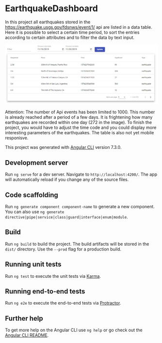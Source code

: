 # EarthquakeDashboard

In this project all earthquakes stored in the https://earthquake.usgs.gov/fdsnws/event/1/ api are listed in a data table. Here it is possible to select a certain time period, to sort the entries according to certain attributes and to filter the data by text input.

![Table](https://github.com/PatrickHallek/earthquake-dashboard/blob/master/src/assets/table.PNG?raw=true)

Attention: The number of Api events has been limited to 1000. This number is already reached after a period of a few days. It is frightening how many earthquakes are recorded within one day (272 in the image).
To finish the project, you would have to adjust the time code and you could display more interesting parameters of the earthquakes. The table is also not yet mobile responisve.

This project was generated with [Angular CLI](https://github.com/angular/angular-cli) version 7.3.0.

## Development server

Run `ng serve` for a dev server. Navigate to `http://localhost:4200/`. The app will automatically reload if you change any of the source files.

## Code scaffolding

Run `ng generate component component-name` to generate a new component. You can also use `ng generate directive|pipe|service|class|guard|interface|enum|module`.

## Build

Run `ng build` to build the project. The build artifacts will be stored in the `dist/` directory. Use the `--prod` flag for a production build.

## Running unit tests

Run `ng test` to execute the unit tests via [Karma](https://karma-runner.github.io).

## Running end-to-end tests

Run `ng e2e` to execute the end-to-end tests via [Protractor](http://www.protractortest.org/).

## Further help

To get more help on the Angular CLI use `ng help` or go check out the [Angular CLI README](https://github.com/angular/angular-cli/blob/master/README.md).

